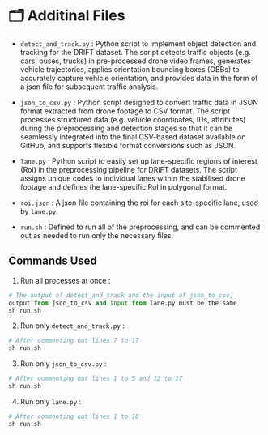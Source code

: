 # 🗂️ Additinal Files
- `detect_and_track.py` : Python script to implement object detection and tracking for the DRIFT dataset. The script detects traffic objects (e.g. cars, buses, trucks) in pre-processed drone video frames, generates vehicle trajectories, applies orientation bounding boxes (OBBs) to accurately capture vehicle orientation, and provides data in the form of a json file for subsequent traffic analysis.
 
- `json_to_csv.py` : Python script designed to convert traffic data in JSON format extracted from drone footage to CSV format. The script processes structured data (e.g. vehicle coordinates, IDs, attributes) during the preprocessing and detection stages so that it can be seamlessly integrated into the final CSV-based dataset available on GitHub, and supports flexible format conversions such as JSON.           

- `lane.py` : Python script to easily set up lane-specific regions of interest (RoI) in the preprocessing pipeline for DRIFT datasets. The script assigns unique codes to individual lanes within the stabilised drone footage and defines the lane-specific RoI in polygonal format.
 
- `roi.json` : A json file containing the roi for each site-specific lane, used by `lane.py`.

- `run.sh` : Defined to run all of the preprocessing, and can be commented out as needed to run only the necessary files. 


## Commands Used
1. Run all processes at once :
```python
# The output of detect_and_track and the input of json_to_csv,
output from json_to_csv and input from lane.py must be the same
sh run.sh
```    
2. Run only `detect_and_track.py` :
```python
# After commenting out lines 7 to 17
sh run.sh
```       
3. Run only `json_to_csv.py` :
```python
# After commenting out lines 1 to 5 and 12 to 17
sh run.sh
```      
4. Run only `lane.py` :
```python
# After commenting out lines 1 to 10
sh run.sh
```  

